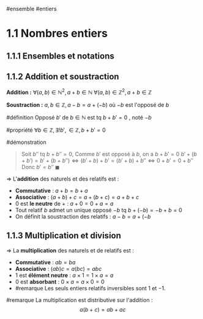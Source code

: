 #ensemble #entiers

# 1.1 Nombres entiers
## 1.1.1 Ensembles et notations
## 1.1.2 Addition et soustraction
**Addition :**
$\forall(a,b) \in \mathbb{N}^2, a+b \in \mathbb{N}$
$\forall(a,b) \in \mathbb{Z}^2, a+b \in \mathbb{Z}$

**Soustraction :**
$a, b \in \mathbb{Z}, a-b=a+(-b)$ où $-b$ est l'opposé de $b$

#définition Opposé $b'$ de $b \in \mathbb{N}$ est tq $b+b'=0$ , noté $-b$

#propriété $\forall b \in \mathbb{Z}, \exists!b',\in\mathbb{Z}, b+b'=0$

#démonstration
> Soit $b''$ tq $b+b''=0$,
> Comme $b'$ est opposé à $b$, on a $b+b'=0$
> $b'+(b+b')=b'+(b+b'') \iff (b'+b)+b' = (b'+b)+b'' \iff 0+b'=0+b''$  
> Donc $b'=b''$ $\blacksquare$   

=> L'**addition** des naturels et des relatifs est :
- **Commutative** : $a+b=b+a$
- **Associative** : $(a+b)+c=a+(b+c) = a+b+c$
- $0$ est **le neutre** de $+$ : $a+0=0+a=a$
- Tout relatif $b$ admet un unique opposé $-b$ tq $b+(-b)=-b+b=0$
- On définit la soustraction des relatifs : $a-b=a+(-b$

## 1.1.3 Multiplication et division

=> La **multiplication** des naturels et de relatifs est :
- **Commutative** : $ab=ba$
- **Associative** : $(ab)c=a(bc)=abc$
- $1$ est **élément neutre** : $a\times1=1\times a=a$
-  0 est **absorbant** : $0 \times a = a \times 0 = 0$
- #remarque  Les seuls entiers relatifs inversibles sont $1$ et $-1$.

#remarque La multiplication est distributive sur l'addition :
$$a(b+c) =ab+ac$$
